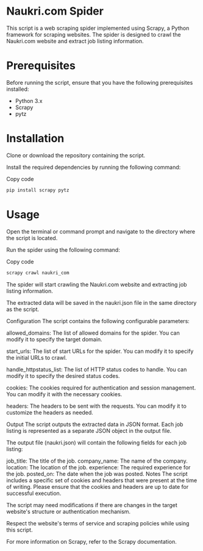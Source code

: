 # Naukri.com Spider
This script is a web scraping spider implemented using Scrapy, a Python framework for scraping websites. The spider is designed to crawl the Naukri.com website and extract job listing information.

# Prerequisites
Before running the script, ensure that you have the following prerequisites installed:

- Python 3.x
- Scrapy
- pytz

# Installation
Clone or download the repository containing the script.

Install the required dependencies by running the following command:

Copy code
```bash
pip install scrapy pytz
```
# Usage
Open the terminal or command prompt and navigate to the directory where the script is located.

Run the spider using the following command:

Copy code
```bash
scrapy crawl naukri_com
```
The spider will start crawling the Naukri.com website and extracting job listing information.

The extracted data will be saved in the naukri.json file in the same directory as the script.

Configuration
The script contains the following configurable parameters:

allowed_domains: The list of allowed domains for the spider. You can modify it to specify the target domain.

start_urls: The list of start URLs for the spider. You can modify it to specify the initial URLs to crawl.

handle_httpstatus_list: The list of HTTP status codes to handle. You can modify it to specify the desired status codes.

cookies: The cookies required for authentication and session management. You can modify it with the necessary cookies.

headers: The headers to be sent with the requests. You can modify it to customize the headers as needed.

Output
The script outputs the extracted data in JSON format. Each job listing is represented as a separate JSON object in the output file.

The output file (naukri.json) will contain the following fields for each job listing:

job_title: The title of the job.
company_name: The name of the company.
location: The location of the job.
experience: The required experience for the job.
posted_on: The date when the job was posted.
Notes
The script includes a specific set of cookies and headers that were present at the time of writing. Please ensure that the cookies and headers are up to date for successful execution.

The script may need modifications if there are changes in the target website's structure or authentication mechanism.

Respect the website's terms of service and scraping policies while using this script.

For more information on Scrapy, refer to the Scrapy documentation.





